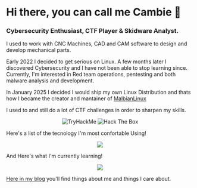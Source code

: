 # Hi there, you can call me Cambie 👋 
### Cybersecurity Enthusiast, CTF Player & Skidware Analyst.

I used to work with CNC Machines, CAD and CAM software to design and develop mechanical parts.

Early 2022 I decided to get serious on Linux. A few months later I discovered Cybersecurity and I have not been able to stop learning since.
Currently, I'm interested in Red team operations, pentesting and both malware analysis and development.

In January 2025 I decided I would ship my own Linux Distribution and thats how I became the creator and mantainer of [MalbianLinux](https://github.com/MalbianLinux)

I used to and still do a lot of CTF challenges in order to sharpen my skills.
<p align="center"> 
  <img src="https://tryhackme-badges.s3.amazonaws.com/Cambie.png" alt="TryHackMe" /> 
  <img src="http://www.hackthebox.eu/badge/image/1160491" alt="Hack The Box" />
</p>

Here's a list of the tecnology I'm most confortable Using!
<p align="center"> 
  <img src="https://skillicons.dev/icons?i=html,css,py,bash,arduino,linux,mysql,sqlite,docker,kubernetes,git,github,latex" />
</p>

And Here's what I'm currently learning!
<p align="center"> 
  <img src="https://skillicons.dev/icons?i=c,cpp,cs,js,php,java,powershell,azure,aws,jenkins,ansible,nodejs,graphql" />
</p>

[Here in my blog](https://0xcambie.github.io/cambie/) you'll find things about me and things I care about.
